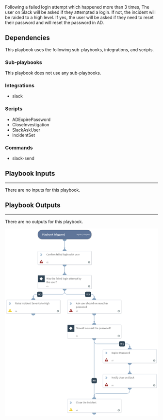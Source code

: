 Following a failed login attempt which happened more than 3 times, The user on Slack will be asked if they attempted a login. If not, the incident will be raided to a high level. If yes, the user will be asked if they need to reset their password and will reset the password in AD.

## Dependencies
This playbook uses the following sub-playbooks, integrations, and scripts.

### Sub-playbooks
This playbook does not use any sub-playbooks.

### Integrations
* slack

### Scripts
* ADExpirePassword
* CloseInvestigation
* SlackAskUser
* IncidentSet

### Commands
* slack-send

## Playbook Inputs
---
There are no inputs for this playbook.

## Playbook Outputs
---
There are no outputs for this playbook.

![Failed_Login_With_Slack_Playbook](https://github.com/ElazarK/content-docs/blob/master/images/playbooks/Failed_Login_Playbook_With_Slack.png)
